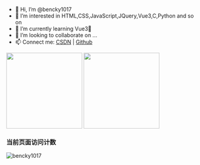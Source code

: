 - 👋 Hi, I’m @bencky1017
- 👀 I’m interested in HTML,CSS,JavaScript,JQuery,Vue3,C,Python and so on
- 🌱 I’m currently learning Vue3🥶
- 💞️ I’m looking to collaborate on ...
- 📫 Connect me: [CSDN](https://blog.csdn.net/qq_42372031) | [Github](https://github.com/bencky1017)

<!---
bencky1017/bencky1017 is a ✨ special ✨ repository because its `README.md` (this file) appears on your GitHub profile.
You can click the Preview link to take a look at your changes.
--->
<a href="https://github-readme-stats.vercel.app/api?username=bencky1017&count_private=true&show_icons=true&theme=vue" style="text-decoration: none;">
  <img height=200 align="center" src="https://github-readme-stats.vercel.app/api?username=bencky1017&count_private=true&show_icons=true&theme=vue" />
</a>
<a href="https://github-readme-stats.vercel.app/api/top-langs?username=bencky1017&layout=compact&langs_count=8&card_width=320" style="text-decoration: none;">
  <img height=200 align="center" src="https://github-readme-stats.vercel.app/api/top-langs?username=bencky1017&layout=compact&langs_count=8&card_width=320" />
</a>

<!--
![Github Stats](https://github-readme-stats.vercel.app/api?username=bencky1017&count_private=true&show_icons=true&theme=vue)
![Top Langs](https://github-readme-stats.vercel.app/api/top-langs?username=bencky1017&layout=compact&langs_count=8&card_width=320)
--->

### 当前页面访问计数

![bencky1017](https://count.getloli.com/get/@bencky1017)
